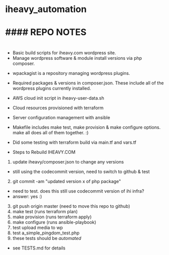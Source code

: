 # iheavy_automation
# 
# #### REPO NOTES ####
#
* Basic build scripts for iheavy.com wordpress site.
* Manage wordpress software & module install versions via php composer.
- wpackagist is a repository managing wordpress plugins.


* Required packages & versions in composer.json.  These include all of
the wordpress plugins currently installed.

* AWS cloud init script in iheavy-user-data.sh



* Cloud resources provisioned with terraform

* Server configuration management with ansible

* Makefile includes make test, make provision & make configure
options.  make all does all of them together.  :)

* Did some testing with terraform build via main.tf and vars.tf


* Steps to Rebuild IHEAVY.COM

1. update iheavy/composer.json to change any versions 
- still using the codecommit version, need to switch to github & test
2. git commit -am "updated version x of php package"
- need to test.  does this still use codecommit version of ihi infra?
- answer: yes :)
3. git push origin master (need to move this repo to github)
4. make test (runs terraform plan)
5. make provision (runs terraform apply)
6. make configure (runs ansible-playbook)
7. test upload media to wp
8. test a_simple_pingdom_test.php
9. these tests should be *automated*
- see TESTS.md for details


